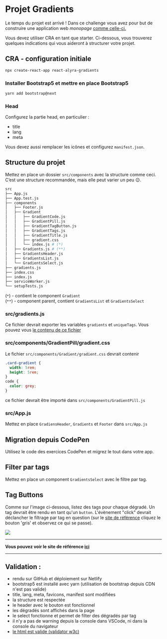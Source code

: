 # Projet Gradients

Le temps du projet est arrivé ! Dans ce challenge vous avez pour but de construire une application web _monopage_ [comme celle-ci.](https://alyra-gradients-bonus.netlify.app/)

Vous devez utiliser CRA en tant que starter. Ci-dessous, vous trouverez quelques indications qui vous aideront à structurer votre projet.

## CRA - configuration initiale

```bash
npx create-react-app react-alyra-gradients
```

### Installer Bootstrap5 et mettre en place Bootstrap5

```bash
yarn add bootstrap@next
```

### Head

Configurez la partie head, en particulier :

- title
- lang
- meta

Vous devez aussi remplacer les icônes et configurez `manifest.json`.

## Structure du projet

Mettez en place un dossier `src/components` avec la structure comme ceci. C’est une structure recommandée, mais elle peut varier un peu 😉.

```bash
src
├── App.js
├── App.test.js
├── components
│   ├── Footer.js
│   ├── Gradient
│   │   ├── GradientCode.js
│   │   ├── GradientPill.js
│   │   ├── GradientTagButton.js
│   │   ├── GradientTags.js
│   │   ├── GradientTitle.js
│   │   ├── gradient.css
│   │   └── index.js # (*)
│   ├── Gradients.js # (**)
│   ├── GradientsHeader.js
│   ├── GradientsList.js
│   └── GradientsSelect.js
├── gradients.js
├── index.css
├── index.js
├── serviceWorker.js
└── setupTests.js
```

(`*`) - contient le component `Gradient`  
(`**`) - component parent, contient `GradientsList` et `GradientsSelect`

### src/gradients.js

Ce fichier devrait exporter les variables `gradients` et `uniqueTags`. Vous pouvez vous [le contenu de ce fichier](https://codepen.io/alyra/pen/73e755888ff0a8fa07d0561d108537ac.js)

### src/components/GradientPill/gradient.css

Le fichier `src/components/Gradient/gradient.css` devrait contenir

```css
.card-gradient {
  width: 5rem;
  height: 5rem;
}
code {
  color: grey;
}
```

ce fichier devrait être importé dans `src/components/GradientPill.js`

### src/App.js

Mettez en place `GradiensHeader`, `Gradients` et `Footer` dans `src/App.js`

## Migration depuis CodePen

Utilisez le code des exercices CodePen et migrez le tout dans votre app.

## Filter par tags

Mettez en place un component `GradientsSelect` avec le filtre par tag.

## Tag Buttons

Comme sur l'image ci-dessous, listez des tags pour chaque dégradé. Un tag devrait être rendu en tant qu'un `button`. L'évènement "click" devrait déclancher le filtrage par tag en question (sur le [site de référence](https://alyra-gradients-bonus.netlify.app/) cliquez le bouton 'gris' et observez ce qui se passe).

![](https://wptemplates.pehaa.com/assets/alyra/gradients-tags.png)

---

**Vous pouvez voir le site de référence [ici](https://alyra-gradients-bonus.netlify.app/)**

---

## Validation :

- rendu sur GitHub et déploiement sur Netlify
- bootstrap5 est installé avec yarn (utilisation de bootstrap depuis CDN n'est pas valide)
- title, lang, meta, favicons, manifest sont modifiées
- la structure est respectée
- le header avec le bouton est fonctionnel
- les dégradés sont affichés dans la page
- le select fonctionne et permet de filter des dégradés par tag
- il n'y a pas de warning depuis la console dans VSCode, ni dans la console du navigateur
- [le html est valide (validator w3c)](https://validator.w3.org/nu/)
